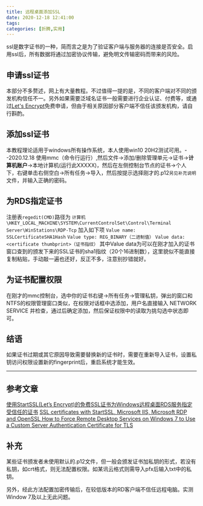 ```yaml
---
title: 远程桌面添加SSL
date: 2020-12-18 12:41:00
tags:
categories: [折腾,实用]
---
```


ssl是数字证书的一种，简而言之是为了验证客户端与服务器的连接是否安全。启用ssl后，所有数据将通过加密协议传输，避免明文传输密码而带来的风险。

## 申请ssl证书
本部分不多赘述，网上有大量教程。不过值得一提的是，不同的客户端对不同的颁发机构信任不一。另外如果需要泛域名证书一般需要进行企业认证、付费等，或通过[Let's Encrypt](https://letsencrypt.org/)免费申请，但由于相关原因部分客户端不信任该颁发机构，请自行斟酌。
## 添加ssl证书
本教程理论适用于windows所有操作系统，本人使用win10 20H2测试可用。--2020.12.18
使用mmc（命令行运行）,然后文件->添加/删除管理单元->证书->**计算机账户**->本地计算机(运行此XXXXX)，然后在左侧控制台节点的证书->个人下，右键单击右侧空白->所有任务->导入，然后按提示选择刚才的.p12`另见补充说明`文件，并输入正确的密码。

## 为RDS指定证书
注册表`regedit(CMD)`路径为 `计算机\HKEY_LOCAL_MACHINE\SYSTEM\CurrentControlSet\Control\Terminal Server\WinStations\RDP-Tcp`
加入如下项
`Value name: SSLCertificateSHA1Hash`
`Value type: REG_BINARY（二进制值）`
`Value data:<certificate thumbprint>（证书指纹）`
其中Value data为可以在刚才加入的证书窗口查到的颁发下来的SSL证书的sha1指纹（20个16进制数），这里貌似不能直接复制粘贴，手动敲一遍也还好，反正不多，注意别抄错就好。
## 为证书配置权限
在刚才的mmc控制台，选中你的证书右键->所有任务->管理私钥，弹出的窗口和NTFS的权限管理窗口类似，在权限对话框中选添加，用户名直接输入 NETWORK SERVICE 并检查，通过后确定添加，然后保证权限中的读取为挑勾选中状态即可。
## 结语
如果证书过期或其它原因导致需要替换新的证书时，需要在重新导入证书，设置私钥访问权限设置新的fingerprint后，重启系统才能生效。


----------
## **参考文章**
[使用StartSSL(Let’s Encrypt)的免费SSL证书为Windows远程桌面RDS服务指定受信任的证书](https://blog.k-res.net/archives/1893.html)
[SSL certificates with StartSSL, Microsoft IIS, Microsoft RDP and OpenSSL ](http://teenteam.biz/teenteam/blog/?p=11/)
[How to Force Remote Desktop Services on Windows 7 to Use a Custom Server Authentication Certificate for TLS](https://support.microsoft.com/en-us/kb/2001849)

## **补充**
某些证书颁发者未使用默认的.p12文件，但一般会颁发证书加私钥的形式，若没有私钥，如crt格式，则无法配置权限。如某讯云格式则需导入pfx后输入txt中的私钥。

另外，经此方法配置加密传输后，在较低版本的RD客户端不信任远程电脑。实测Window 7及以上无此问题。